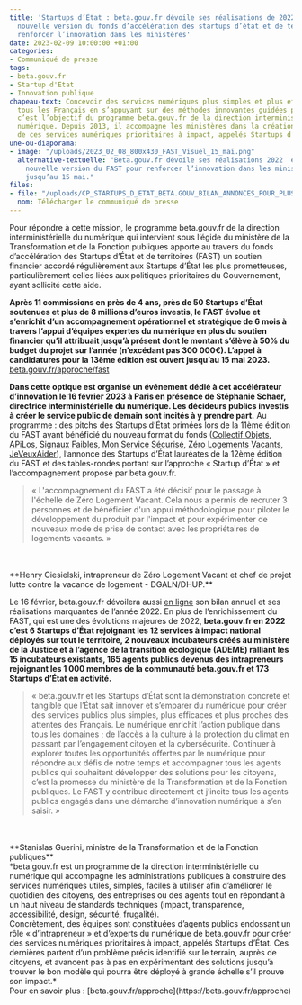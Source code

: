 ```yaml
---
title: 'Startups d’État : beta.gouv.fr dévoile ses réalisations de 2022 et lance une
  nouvelle version du fonds d’accélération des startups d’état et de territoires pour
  renforcer l’innovation dans les ministères'
date: 2023-02-09 10:00:00 +01:00
categories:
- Communiqué de presse
tags:
- beta.gouv.fr
- Startup d'Etat
- Innovation publique
chapeau-text: Concevoir des services numériques plus simples et plus efficaces pour
  tous les Français en s’appuyant sur des méthodes innovantes guidées par l’impact,
  c’est l’objectif du programme beta.gouv.fr de la direction interministérielle du
  numérique. Depuis 2013, il accompagne les ministères dans la création et l’évolution
  de ces services numériques prioritaires à impact, appelés Startups d’État.
une-ou-diaporama:
- image: "/uploads/2023_02_08_800x430_FAST_Visuel_15_mai.png"
  alternative-textuelle: "Beta.gouv.fr dévoile ses réalisations 2022  et lance une
    nouvelle version du FAST pour renforcer l’innovation dans les ministères. \nPostulez
    jusqu’au 15 mai."
files:
- file: "/uploads/CP_STARTUPS_D_ETAT_BETA.GOUV_BILAN_ANNONCES_POUR_PLUS_D_INNOVATION_DANS_/pdf"
  nom: Télécharger le communiqué de presse
---
```


Pour répondre à cette mission, le programme beta.gouv.fr de la direction interministérielle du numérique qui intervient sous l’égide du ministère de la Transformation et de la Fonction publiques apporte au travers du fonds d’accélération des Startups d’État et de territoires (FAST) un soutien financier accordé régulièrement aux Startups d’État les plus prometteuses, particulièrement celles liées aux politiques prioritaires du Gouvernement, ayant sollicité cette aide. 

**Après 11 commissions en près de 4 ans, près de 50 Startups d’État soutenues et plus de 8 millions d’euros investis, le FAST évolue et s’enrichit d’un accompagnement opérationnel et stratégique de 6 mois à travers l’appui d’équipes expertes du numérique en plus du soutien financier qu’il attribuait jusqu’à présent dont le montant s’élève à 50% du budget du projet sur l’année (n’excédant pas 300 000€). L’appel à candidatures pour la 13ème édition est ouvert jusqu’au 15 mai 2023.** [beta.gouv.fr/approche/fast](https://beta.gouv.fr/approche/fast)

**Dans cette optique est organisé un événement dédié à cet accélérateur d’innovation le 16 février 2023 à Paris en présence de Stéphanie Schaer, directrice interministérielle du numérique. Les décideurs publics investis à créer le service public de demain sont incités à y prendre part.** Au programme : des pitchs des Startups d’État primées lors de la 11ème édition du FAST ayant bénéficié du nouveau format du fonds ([Collectif Objets](https://collectif-objets.beta.gouv.fr/), [APiLos](https://apilos.beta.gouv.fr/), [Signaux Faibles](https://beta.gouv.fr/startups/signaux-faibles.html), [Mon Service Sécurisé](https://www.monservicesecurise.beta.gouv.fr/), [Zéro Logements Vacants](https://zerologementvacant.beta.gouv.fr/), [JeVeuxAider](https://www.jeveuxaider.gouv.fr/)), l’annonce des Startups d’État lauréates de la 12ème édition du FAST et des tables-rondes portant sur l’approche « Startup d’État » et l’accompagnement proposé par beta.gouv.fr.

> « L'accompagnement du FAST a été décisif pour le passage à l'échelle de Zéro Logement Vacant. Cela nous a permis de recruter 3 personnes et de bénéficier d'un appui méthodologique pour piloter le développement du produit par l'impact et pour expérimenter de nouveaux mode de prise de contact avec les propriétaires de logements vacants. »
<br>
<br>**Henry Ciesielski, intrapreneur de Zéro Logement Vacant et chef de projet lutte contre la vacance de logement -  DGALN/DHUP.**

Le 16 février, beta.gouv.fr dévoilera aussi [en ligne](https://beta.gouv.fr/) son bilan annuel et ses réalisations marquantes de l’année 2022. En plus de l’enrichissement du FAST, qui est une des évolutions majeures de 2022, **beta.gouv.fr en 2022 c’est 6 Startups d’État rejoignant les 12 services à impact national déployés sur tout le territoire, 2 nouveaux incubateurs créés au ministère de la Justice et à l’agence de la transition écologique (ADEME) ralliant les 15 incubateurs existants, 165 agents publics devenus des intrapreneurs rejoignant les 1 000 membres de la communauté beta.gouv.fr et 173 Startups d’État en activité.**

> « beta.gouv.fr et les Startups d’État sont la démonstration concrète et tangible que l’État sait innover et s’emparer du numérique pour créer des services publics plus simples, plus efficaces et plus proches des attentes des Français. Le numérique enrichit l’action publique dans tous les domaines ; de l’accès à la culture à la protection du climat en passant par l’engagement citoyen et la cybersécurité. Continuer à explorer toutes les opportunités offertes par le numérique pour répondre aux défis de notre temps et accompagner tous les agents publics qui souhaitent développer des solutions pour les citoyens, c’est la promesse du ministère de la Transformation et de la Fonction publiques. Le FAST y contribue directement et j’incite tous les agents publics engagés dans une démarche d’innovation numérique à s’en saisir. »
<br>
<br>**Stanislas Guerini, ministre de la Transformation et de la Fonction publiques**

<br>
*beta.gouv.fr est un programme de la direction interministérielle du numérique qui accompagne les administrations publiques à construire des services numériques utiles, simples, faciles à utiliser afin d’améliorer le quotidien des citoyens, des entreprises ou des agents tout en répondant à un haut niveau de standards techniques (impact, transparence, accessibilité, design, sécurité, frugalité). 
<br>Concrètement, des équipes sont constituées d’agents publics endossant un rôle « d’intrapreneur » et d’experts du numérique de beta.gouv.fr pour créer des services numériques prioritaires à impact, appelés Startups d’État. Ces dernières partent d’un problème précis identifié sur le terrain, auprès de citoyens, et avancent pas à pas en expérimentant des solutions jusqu’à trouver le bon modèle qui pourra être déployé à grande échelle s’il prouve son impact.*
<br>Pour en savoir plus : [beta.gouv.fr/approche](https://beta.gouv.fr/approche)